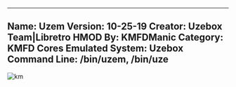 -----------------------
Name: Uzem
Version: 10-25-19
Creator: Uzebox Team|Libretro
HMOD By: KMFDManic
Category: KMFD Cores
Emulated System: Uzebox
Command Line: /bin/uzem, /bin/uze
-----------------------
![km](https://i.imgur.com/ydaadsR.png)
